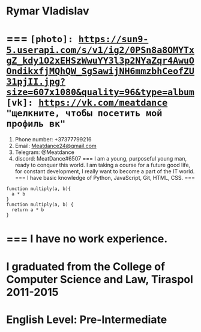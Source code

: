 # **Rymar Vladislav**

===
<code>[photo]: https://sun9-5.userapi.com/s/v1/ig2/0PSn8a8OMYTxgZ_kdy1O2xEHSzWwuYY3l3p2NYaZqr4AwuOOndikxfjMQhQW_SgSawijNH6mmzbhCeofZU31pjII.jpg?size=607x1080&quality=96&type=album
[vk]: https://vk.com/meatdance "щелкните, чтобы посетить мой профиль вк"
</code>
===
1. Phone number: +37377799216
2. Email: Meatdance24@gmail.com
3. Telegram: @Meatdance
4. discord: MeatDance#6507
===
I am a young, purposeful young man, ready to conquer this world. I am taking a course for a future good life, for constant development, I really want to become a part of the IT world.
===
I have basic knowledge of Python, JavaScript, Git, HTML, CSS.
===
```
function multiply(a, b){
  a * b
}
function multiply(a, b) {
  return a * b
}
```
===
I have no work experience.
===
I graduated from the College of Computer Science and Law, Tiraspol 2011-2015
===
English Level: Pre-Intermediate
===